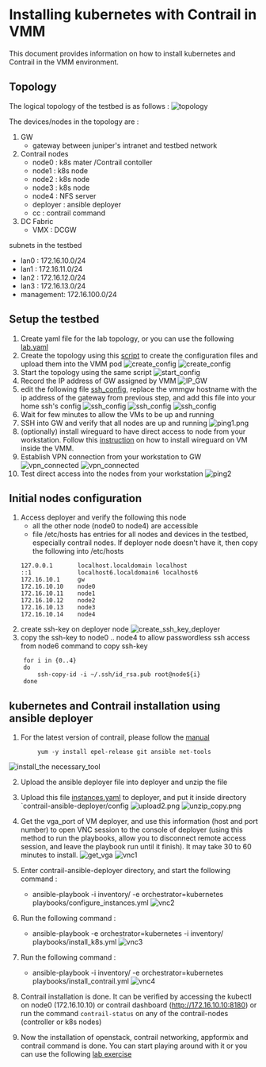 # Installing kubernetes with Contrail in VMM
This document provides information on how to install kubernetes and Contrail in the VMM environment.

## Topology
The logical topology of the testbed is as follows :
![topology](images/topology.png)

The devices/nodes in the topology are :

1. GW
    - gateway between juniper's intranet and testbed network
2. Contrail nodes 
    - node0 : k8s mater /Contrail contoller
    - node1 : k8s node
    - node2 : k8s node
    - node3 : k8s node
    - node4 : NFS server
    - deployer : ansible deployer
    - cc : contrail command
3. DC Fabric
    - VMX : DCGW

subnets in the testbed
- lan0 : 172.16.10.0/24
- lan1 : 172.16.11.0/24
- lan2 : 172.16.12.0/24
- lan3 : 172.16.13.0/24
- management: 172.16.100.0/24

## Setup the testbed
1. Create yaml file for the lab topology, or you can use the following [lab.yaml](lab.yaml)
2. Create the topology using this [script](https://github.com/m1r24n/running_on_vmm) to create the configuration files and upload them into the VMM pod
![create_config](images/create_config1.png)
![create_config](images/create_config2.png)
3. Start the topology using the same script
![start_config](images/start_config.png)
4. Record the IP address of GW assigned by VMM
![IP_GW](images/IP_GW.png)
5. edit the following file [ssh_config](ssh_config), replace the vmmgw hostname with the ip address of the gateway from previous step, and add this file into your home ssh's config 
![ssh_config](images/ssh_config1.png)
![ssh_config](images/ssh_config2.png)
![ssh_config](images/ssh_config3.png)
5. Wait for few minutes to allow the VMs to be up and running
6. SSH into GW and verify that all nodes are up and running
![ping1.png](images/ping1.png)
7. (optionally) install wireguard to have direct access to node from your workstation. Follow this [instruction](https://github.com/m1r24n/running_on_vmm/tree/master/install_wg_on_vmm) on how to install wireguard on VM inside the VMM.
8. Establish VPN connection from your workstation to GW
![vpn_connected](images/vpn_connected1.png)
![vpn_connected](images/vpn_connected2.png)
9. Test direct access into the nodes from your workstation
![ping2](images/ping2.png)

## Initial nodes configuration 
1. Access deployer and verify the following this node
    - all the other node (node0 to node4) are accessible
    - file /etc/hosts has entries for all nodes and devices in the testbed, especially contrail nodes. If deployer node doesn't have it, then copy the following into /etc/hosts
    ```
    127.0.0.1       localhost.localdomain localhost
	::1             localhost6.localdomain6 localhost6
	172.16.10.1     gw
	172.16.10.10    node0
	172.16.10.11    node1
	172.16.10.12    node2
	172.16.10.13    node3
	172.16.10.14    node4
    ```
2. create ssh-key on deployer node
![create_ssh_key_deployer](images/create_ssh_key_deployer.png)
3. copy the ssh-key to node0 .. node4 to allow passwordless ssh access from node6 
	command to copy ssh-key

```
	for i in {0..4}
	do
		ssh-copy-id -i ~/.ssh/id_rsa.pub root@node${i}
	done
```

## kubernetes and Contrail installation using ansible deployer
1. For the latest version of contrail, please follow the [manual](https://www.juniper.net/documentation/en_US/contrail19/topics/task/installation/provisioning-k8s-cluster.html)

```
		yum -y install epel-release git ansible net-tools
```

![install_the necessary_tool](images/install_prereq.png)

2. Upload the ansible deployer file into deployer and unzip the file
3. Upload this file [instances.yaml](contrail_config/instances.yaml) to deployer, and put it inside directory `contrail-ansible-deployer/config
![upload2.png](images/upload2.png)
![unzip_copy.png](images/unzip_copy.png)

4. Get the vga_port of VM deployer, and use this information (host and port number) to open VNC session to the console of deployer (using this method to run the playbooks, allow you to disconnect remote access session, and leave the playbook run until it finish). It may take 30 to 60 minutes to install.
![get_vga](images/get_vga.png)
![vnc1](images/vnc1.png)
5. Enter contrail-ansible-deployer directory, and start the following command :
    - ansible-playbook -i inventory/ -e orchestrator=kubernetes playbooks/configure_instances.yml
![vnc2](images/vnc2.png)
6. Run the following command :
    - ansible-playbook -e orchestrator=kubernetes -i inventory/ playbooks/install_k8s.yml
![vnc3](images/vnc3.png)
7. Run the following command :
    - ansible-playbook -i inventory/ -e orchestrator=kubernetes playbooks/install_contrail.yml
![vnc4](images/vnc4.png)
8. Contrail installation is done. It can be verified by accessing the kubectl on node0 (172.16.10.10) or contrail dashboard (http://172.16.10.10:8180) or run the command `contrail-status` on any of the contrail-nodes (controller or k8s nodes)
9. Now the installation of openstack, contrail networking, appformix and contrail command is done. You can start playing around with it or you can use the following [lab exercise](https://github.com/m1r24n/running_on_vmm/tree/master/contrail/contrail_k8s_lab_exercise)

